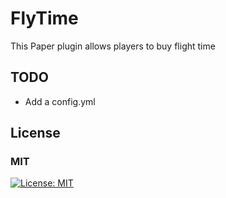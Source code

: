 # FlyTime

This Paper plugin allows players to buy flight time

## TODO

- Add a config.yml

## License

### MIT

[![License: MIT](https://img.shields.io/badge/License-MIT-yellow.svg)](https://opensource.org/licenses/MIT)